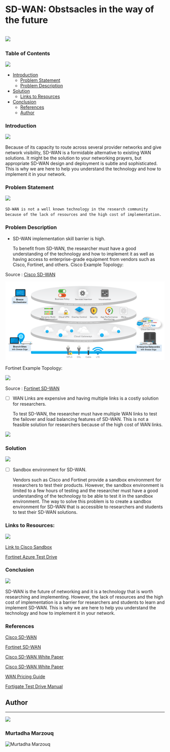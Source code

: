 # SD-WAN: Obstsacles in the way of the future
![](https://img.shields.io/badge/Status-Work%20in%20Progress-yellow)
---

### Table of Contents
![](https://img.shields.io/badge/Table%20of%20Contents-List-blue)

- [Introduction](#introduction)
    - [Problem Statement](#problem-statement)
    - [Problem Description](#problem-description)
- [Solution](#solution)
    - [Links to Resources](#links-to-resources)
- [Conclusion](#conclusion)
    - [References](#references)
    - [Author](#author)


### Introduction
![](https://img.shields.io/badge/Introduction-SD--WAN-blue)

Because of its capacity to route across several provider networks and give network visibility, SD-WAN is a formidable alternative to existing WAN solutions. It might be the solution to your networking prayers, but appropriate SD-WAN design and deployment is subtle and sophisticated. This is why we are here to help you understand the technology and how to implement it in your network.

### Problem Statement 
![](https://img.shields.io/badge/Problems-List-red)

``SD-WAN is not a well known technology in the research community because of the lack of resources and the high cost of implementation.``

### Problem Description
- SD-WAN implementation skill barrier is high.

   
   To benefit from SD-WAN, the researcher must have a good understanding of the technology and how to implement it as well as having access to enterprise-grade equipment from vendors such as Cisco, Fortinet, and others.
Cisco Example Topology:

<p>
Source : <a href="https://www.cisco.com/c/en/us/td/docs/solutions/Verticals/EE/DG/ee-WAN-dg.pdf">Cisco SD-WAN</a>
</p>


<img src="Cisco.png">

Fortinet Example Topology:

<img src="https://fortinetweb.s3.amazonaws.com/docs.fortinet.com/v2/resources/2e714811-545f-11eb-b9ad-00505692583a/images/24696f299671ced4f5e4a05989befec5_regional_hub_topology.png">

<p>
Source : <a href="https://docs.fortinet.com/document/fortigate/6.4.0/sd-branch-retail-playbook/942638/sd-wan-orchestration">Fortinet SD-WAN</a>

- [ ] WAN Links are expensive and having multiple links is a costly solution for researchers.

    To test SD-WAN, the researcher must have multiple WAN links to test the failover and load balancing features of SD-WAN. This is not a feasible solution for researchers because of the high cost of WAN links.


<img src="https://blogs.juniper.net/wp-content/uploads/2020/07/SDWAN-pricing.png">


### Solution
![](https://img.shields.io/badge/Solution-List-green)

- [ ] Sandbox environment for SD-WAN.

    Vendors such as Cisco and Fortinet provide a sandbox environment for researchers to test their products. However, the sandbox environment is limited to a few hours of testing and the researcher must have a good understanding of the technology to be able to test it in the sandbox environment. The way to solve this problem is to create a sandbox environment for SD-WAN that is accessible to researchers and students to test their SD-WAN solutions.


### Links to Resources:
![](https://img.shields.io/badge/Links-Resources-blue)

<p>
<a href="https://devnetsandbox.cisco.com/RM/Diagram/Index/0e7b8c9e-7b0b-4b1a-8d0e-0d9b0f0d6e2a?diagramType=Topology">
Link to Cisco Sandbox</a>

<p>
<a href="https://azuremarketplace.microsoft.com/en-us/marketplace/apps/fortinet.fortinet-fortigate?tab=Overview">
Fortinet Azure Test Drive</a>

<p>


### Conclusion
![](https://img.shields.io/badge/Conclusion-SD--WAN%20is%20the%20future-yellowgreen)

SD-WAN is the future of networking and it is a technology that is worth researching and implementing. However, the lack of resources and the high cost of implementation is a barrier for researchers and students to learn and implement SD-WAN. This is why we are here to help you understand the technology and how to implement it in your network.

### References
<p>
<a href="https://www.cisco.com/c/en/us/td/docs/solutions/Verticals/EE/DG/ee-WAN-dg.pdf">Cisco SD-WAN</a>
<p>
<p>

<a href="https://docs.fortinet.com/document/fortigate/6.4.0/sd-branch-retail-playbook/942638/sd-wan-orchestration">Fortinet SD-WAN</a>


<p>

<a href="https://www.cisco.com/c/en/us/products/collateral/routers/4000-series-integrated-services-routers-isr/white-paper-c11-740775.html">Cisco SD-WAN White Paper</a>

<p>

<a href="https://www.cisco.com/c/en/us/solutions/collateral/enterprise-networks/sd-wan/white-paper-c11-741490.html">Cisco SD-WAN White Paper</a>

<p>


<p>
<a href="https://assets.ctfassets.net/wivd9zt8fi3t/5GWNpMjO5hoF24fO9oZzHQ/725e16a6e17912211495a2e795126bd3/Wide_Area_Networking_Pricing_Guide_vF.pdf">
WAN Pricing Guide</a>

<p>

<p>
<a href="https://query.prod.cms.rt.microsoft.com/cms/api/am/binary/RW16Rzh">
Fortigate Test Drive Manual</a>
</p>


## Author
---
<a href="http://findasnake.com">![](https://img.shields.io/badge/Authors-Used-orange)</a>

### Murtadha Marzouq
![Murtadha Marzouq](https://avatars.githubusercontent.com/u/45076915?s=200&v=4)

